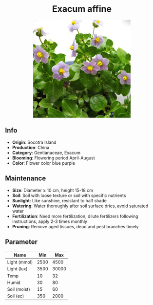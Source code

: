 <h1 align='center'>Exacum affine</h1>
<p align="center">
    <img 
        align='center'
        width='320'
        src="../images/exacum affine.png" 
        alt='Exacum affine' />
</p>

## Info

 - **Origin**: Socotra Island
 - **Production**: China
 - **Category**: Gentianaceae, Exacum
 - **Blooming**: Flowering period April-August
 - **Color**: Flower color blue purple

## Maintenance

 - **Size**: Diameter ≥ 10 cm, height 15-18 cm
 - **Soil**: Soil with loose texture or soil with specific nutrients
 - **Sunlight**: Like sunshine, resistant to half shade
 - **Watering**: Water thoroughly after soil surface dries, avoid saturated water
 - **Fertilization**: Need more fertilization, dilute fertilizers following instructions, apply 2-3 times monthly
 - **Pruning**: Remove aged tissues, dead and pest branches timely

## Parameter

| Name         | Min  | Max   |
|--------------|------|-------|
| Light (mmol) | 2500 | 4500  |
| Light (lux)  | 3500 | 30000 |
| Temp         | 10    | 32    |
| Humid        | 30   | 80    |
| Soil (moist) | 15   | 60    |
| Soil (ec)    | 350  | 2000  |